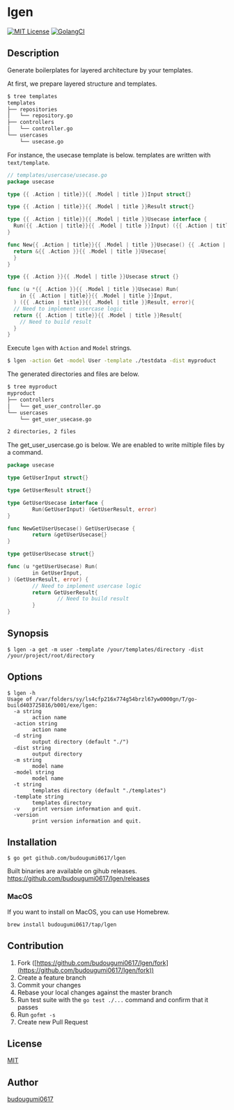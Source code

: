 lgen
===================

[![MIT License](http://img.shields.io/badge/license-MIT-blue.svg?style=flat-square)][license]
[![GolangCI](https://golangci.com/badges/github.com/budougumi0617/lgen.svg)][golangci]

[license]: https://github.com/budougumi0617/lgen/blob/master/LICENSE
[golangci]:https://golangci.com/r/github.com/budougumi0617/lgen

## Description

Generate boilerplates for layered architecture by your templates.

At first, we prepare layered structure and templates.

```bash
$ tree templates
templates
├── repositories
│   └── repository.go
├── controllers
│   └── controller.go
└── usercases
    └── usecase.go
```

For instance, the usecase template is below. templates are written with `text/template`.

```go
// templates/usercase/usecase.go
package usecase

type {{ .Action | title}}{{ .Model | title }}Input struct{}

type {{ .Action | title}}{{ .Model | title }}Result struct{}

type {{ .Action | title}}{{ .Model | title }}Usecase interface {
  Run({{ .Action | title}}{{ .Model | title }}Input) ({{ .Action | title}}{{ .Model | title }}Result, error)
}

func New{{ .Action | title}}{{ .Model | title }}Usecase() {{ .Action | title}}{{ .Model | title }}Usecase {
  return &{{ .Action }}{{ .Model | title }}Usecase{
  }
}

type {{ .Action }}{{ .Model | title }}Usecase struct {}

func (u *{{ .Action }}{{ .Model | title }}Usecase) Run(
    in {{ .Action | title}}{{ .Model | title }}Input,
  ) ({{ .Action | title}}{{ .Model | title }}Result, error){
  // Need to implement usercase logic
  return {{ .Action | title}}{{ .Model | title }}Result{
    // Need to build result
  }
}
```

Execute `lgen` with `Action` and `Model` strings.

```bash
$ lgen -action Get -model User -template ./testdata -dist myproduct
```

The generated directories and files are below.


```bash
$ tree myproduct
myproduct
├── controllers
│   └── get_user_controller.go
└── usercases
    └── get_user_usecase.go

2 directories, 2 files
```

The get_user_usercase.go is below. We are enabled to write miltiple files by a command.

```go
package usecase

type GetUserInput struct{}

type GetUserResult struct{}

type GetUserUsecase interface {
        Run(GetUserInput) (GetUserResult, error)
}

func NewGetUserUsecase() GetUserUsecase {
        return &getUserUsecase{}
}

type getUserUsecase struct{}

func (u *getUserUsecase) Run(
        in GetUserInput,
) (GetUserResult, error) {
        // Need to implement usercase logic
        return GetUserResult{
                // Need to build result
        }
}
```


## Synopsis
```
$ lgen -a get -m user -template /your/templates/directory -dist /your/project/root/directory
```

## Options

```
$ lgen -h
Usage of /var/folders/sy/ls4cfp216x774g54brzl67yw0000gn/T/go-build403725816/b001/exe/lgen:
  -a string
        action name
  -action string
        action name
  -d string
        output directory (default "./")
  -dist string
        output directory
  -m string
        model name
  -model string
        model name
  -t string
        templates directory (default "./templates")
  -template string
        templates directory
  -v    print version information and quit.
  -version
        print version information and quit.
```

## Installation

```
$ go get github.com/budougumi0617/lgen
```

Built binaries are available on gihub releases. https://github.com/budougumi0617/lgen/releases

### MacOS
If you want to install on MacOS, you can use Homebrew.
```
brew install budougumi0617/tap/lgen
```

## Contribution
1. Fork ([https://github.com/budougumi0617/lgen/fork](https://github.com/budougumi0617/lgen/fork))
2. Create a feature branch
3. Commit your changes
4. Rebase your local changes against the master branch
5. Run test suite with the `go test ./...` command and confirm that it passes
6. Run `gofmt -s`
7. Create new Pull Request


## License

[MIT](https://github.com/budougumi0617/lgen/blob/master/LICENSE)

## Author
[budougumi0617](https://github.com/budougumi0617)

